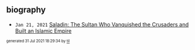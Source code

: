 ## biography


* <code>Jan 21, 2021</code> [Saladin: The Sultan Who Vanquished the Crusaders and Built an Islamic Empire](2021-01-21T01-17-38-saladin.md)

<sup><sub>generated 31 Jul 2021 18:29:34 by <a href='https://github.com/senorprogrammer/til'>til</a></sub></sup>
